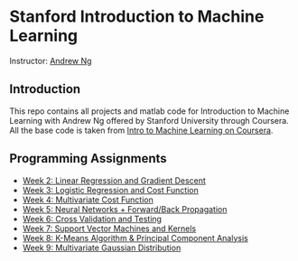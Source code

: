 # Stanford Introduction to Machine Learning 

Instructor: [Andrew Ng](http://www.andrewng.org/)

## Introduction

This repo contains all projects and matlab code for Introduction to Machine Learning with Andrew Ng offered by Stanford University through Coursera. All the base code is taken from [Intro to Machine Learning on Coursera](https://www.coursera.org/specializations/deep-learning).

## Programming Assignments

- [Week 2: Linear Regression and Gradient Descent](https://github.com/dsiker/stanford-intro-machine-learning/tree/master/week-2)
- [Week 3: Logistic Regression and Cost Function](https://github.com/dsiker/stanford-intro-machine-learning/tree/master/week-3)
- [Week 4: Multivariate Cost Function](https://github.com/dsiker/stanford-intro-machine-learning/tree/master/week-4)
- [Week 5: Neural Networks + Forward/Back Propagation](https://github.com/dsiker/stanford-intro-machine-learning/tree/master/week-5)
- [Week 6: Cross Validation and Testing](https://github.com/dsiker/stanford-intro-machine-learning/tree/master/week-6)
- [Week 7: Support Vector Machines and Kernels](https://github.com/dsiker/stanford-intro-machine-learning/tree/master/week-7)
- [Week 8: K-Means Algorithm & Principal Component Analysis](https://github.com/dsiker/stanford-intro-machine-learning/tree/master/week-8)
- [Week 9: Multivariate Gaussian Distribution](https://github.com/dsiker/stanford-intro-machine-learning/tree/master/week-9)
